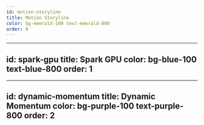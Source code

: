 ```yaml
---
id: motion-storyline
title: Motion Storyline
color: bg-emerald-100 text-emerald-800
order: 0
---
```


---
id: spark-gpu
title: Spark GPU
color: bg-blue-100 text-blue-800
order: 1
---

---
id: dynamic-momentum
title: Dynamic Momentum
color: bg-purple-100 text-purple-800
order: 2
---